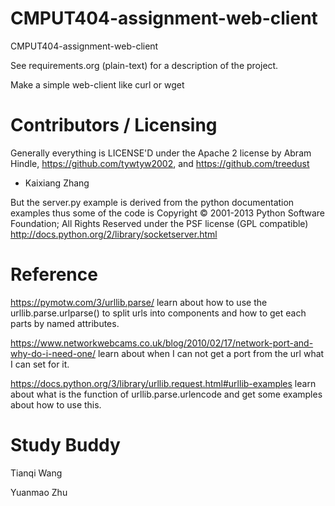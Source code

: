 CMPUT404-assignment-web-client
==============================

CMPUT404-assignment-web-client

See requirements.org (plain-text) for a description of the project.

Make a simple web-client like curl or wget

Contributors / Licensing
========================

Generally everything is LICENSE'D under the Apache 2 license by Abram Hindle, 
https://github.com/tywtyw2002, and https://github.com/treedust

* Kaixiang Zhang

But the server.py example is derived from the python documentation
examples thus some of the code is Copyright © 2001-2013 Python
Software Foundation; All Rights Reserved under the PSF license (GPL
compatible) http://docs.python.org/2/library/socketserver.html

Reference
========================

https://pymotw.com/3/urllib.parse/ learn about how to use the urllib.parse.urlparse() to split urls into components and how to get each parts by named attributes.

https://www.networkwebcams.co.uk/blog/2010/02/17/network-port-and-why-do-i-need-one/ learn about when I can not get a port from the url what I can set for it.

https://docs.python.org/3/library/urllib.request.html#urllib-examples learn about what is the function of urllib.parse.urlencode and get some examples about how to use this.

Study Buddy
========================

Tianqi Wang


Yuanmao Zhu
